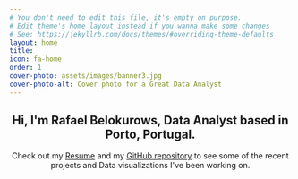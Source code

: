 ```yaml
---
# You don't need to edit this file, it's empty on purpose.
# Edit theme's home layout instead if you wanna make some changes
# See: https://jekyllrb.com/docs/themes/#overriding-theme-defaults
layout: home
title:
icon: fa-home
order: 1
cover-photo: assets/images/banner3.jpg
cover-photo-alt: Cover photo for a Great Data Analyst
---
```

<header>
  <h2 class="alt"><strong>Hi, I'm Rafael Belokurows, Data Analyst based in Porto, Portugal.</strong></h2> 
  <p>Check out my <a href="/assets/resume.pdf">Resume</a> and my <a href="https://github.com/rafabelokurows/">GitHub repository</a> to see some of the recent projects and Data visualizations I've been working on.</p>
</header>

